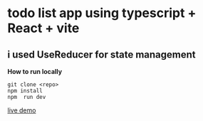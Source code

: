 # todo list app using typescript + React + vite
## i used UseReducer for state management

**How to run locally**
```
git clone <repo>
npm install
npm  run dev 
```
[live demo](https://todolist-ts-eym.vercel.app/)
